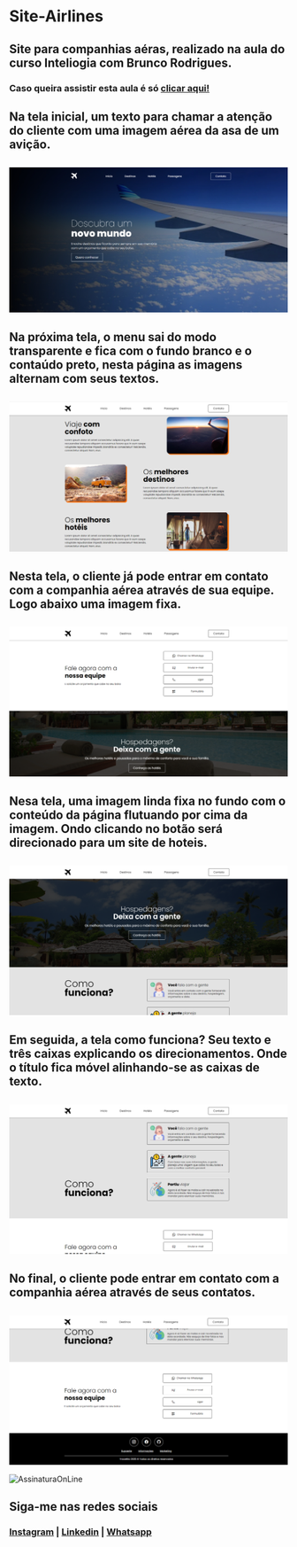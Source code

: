 # Site-Airlines
## Site para companhias aéras, realizado na aula do curso Inteliogia com Brunco Rodrigues.

### Caso queira assistir esta aula é só [clicar aqui!](https://www.youtube.com/watch?v=_Ufkj-zP5uY&list=PLaLQ4gJXUd6DIULwr0hPbfhsWh4zY1EPo&index=1)

## Na tela inicial, um texto para chamar a atenção do cliente com uma imagem aérea da asa de um avição.
##
![Tela1](https://github.com/NandoCruz/site-airlines/blob/main/imagens/airlines-tela1.png)

## Na próxima tela, o menu sai do modo transparente e fica com o fundo branco e o contaúdo preto, nesta página as imagens alternam com seus textos.
##
![Tela2](https://github.com/NandoCruz/site-airlines/blob/main/imagens/airlines-tela2.png)

## Nesta tela, o cliente já pode entrar em contato com a companhia aérea através de sua equipe. Logo abaixo uma imagem fixa.
##
![Tela3](https://github.com/NandoCruz/site-airlines/blob/main/imagens/airlines-tela3.png)

## Nesa tela, uma imagem linda fixa no fundo com o conteúdo da página flutuando por cima da imagem. Ondo clicando no botão será direcionado para um site de hoteis.
##
![Tela4](https://github.com/NandoCruz/site-airlines/blob/main/imagens/airlines-tela4.png)

## Em seguida, a tela como funciona? Seu texto e três caixas explicando os direcionamentos. Onde o título fica móvel alinhando-se as caixas de texto.
##
![Tela5](https://github.com/NandoCruz/site-airlines/blob/main/imagens/airlines-tela5.png)

## No final, o cliente pode entrar em contato com a companhia aérea através de seus contatos.
##
![Tela6](https://github.com/NandoCruz/site-airlines/blob/main/imagens/airlines-tela6.png)

 ![AssinaturaOnLine](https://user-images.githubusercontent.com/47435625/133949021-a75e5344-9b28-494d-8b81-5386e1958eee.png)

## Siga-me nas redes sociais
### [Instagram](https://www.instagram.com/fcruz6241/) | [Linkedin](https://www.linkedin.com/feed/) | [Whatsapp](https://api.whatsapp.com/send?1=pt_br&phone=558398388777)

